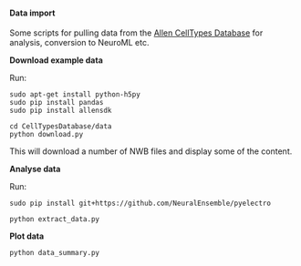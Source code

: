 
#### Data import 

Some scripts for pulling data from the [Allen CellTypes Database](http://celltypes.brain-map.org/) for analysis, conversion to NeuroML etc.

**Download example data**

Run:

    sudo apt-get install python-h5py
    sudo pip install pandas
    sudo pip install allensdk

    cd CellTypesDatabase/data
    python download.py

This will download a number of NWB files and display some of the content.


**Analyse data**

Run:

    sudo pip install git+https://github.com/NeuralEnsemble/pyelectro

    python extract_data.py


**Plot data**

    python data_summary.py